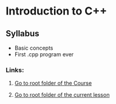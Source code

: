 # Introduction to C++

## Syllabus
* Basic concepts
* First .cpp program ever

### Links:
1. [Go to root folder of the Course](https://github.com/Eyedropping/C-Plus-Plus/tree/master/Codecademy_Learn_C%2B%2B)

1. [Go to root folder of the current lesson](https://github.com/Eyedropping/C-Plus-Plus/tree/master/Codecademy_Learn_C%2B%2B/3.%20Conditionals%20and%20Logic)